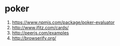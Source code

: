 # poker
1. https://www.npmjs.com/package/poker-evaluator
2. http://www.jfitz.com/cards/
3. http://peerjs.com/examples
4. http://browserify.org/
